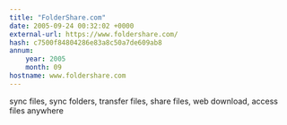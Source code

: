 ```yaml
---
title: "FolderShare.com"
date: 2005-09-24 00:32:02 +0000
external-url: https://www.foldershare.com/
hash: c7500f84804286e83a8c50a7de609ab8
annum:
    year: 2005
    month: 09
hostname: www.foldershare.com
---
```


sync files, sync folders, transfer files, share files, web download, access files anywhere
